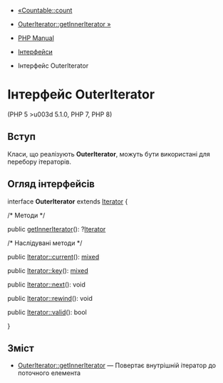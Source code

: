- [«Countable::count](countable.count.md)
- [OuterIterator::getInnerIterator »](outeriterator.getinneriterator.md)

- [PHP Manual](index.md)
- [Інтерфейси](spl.interfaces.md)
- Інтерфейс OuterIterator

# Інтерфейс OuterIterator

(PHP 5 \>u003d 5.1.0, PHP 7, PHP 8)

## Вступ

Класи, що реалізують **OuterIterator**, можуть бути використані для
перебору ітераторів.

## Огляд інтерфейсів

interface **OuterIterator** extends [Iterator](class.iterator.md) {

/\* Методи \*/

public [getInnerIterator](outeriterator.getinneriterator.md)():
?[Iterator](class.iterator.md)

/\* Наслідувані методи \*/

public [Iterator::current](iterator.current.md)():
[mixed](language.types.declarations.md#language.types.declarations.mixed)

public [Iterator::key](iterator.key.md)():
[mixed](language.types.declarations.md#language.types.declarations.mixed)

public [Iterator::next](iterator.next.md)(): void

public [Iterator::rewind](iterator.rewind.md)(): void

public [Iterator::valid](iterator.valid.md)(): bool

}

## Зміст

- [OuterIterator::getInnerIterator](outeriterator.getinneriterator.md)
— Повертає внутрішній ітератор до поточного елемента
